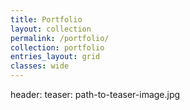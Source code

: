 ```yaml
---
title: Portfolio
layout: collection
permalink: /portfolio/
collection: portfolio
entries_layout: grid
classes: wide
---
```

header:
  teaser: path-to-teaser-image.jpg